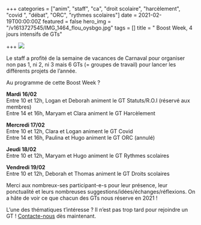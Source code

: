 +++
categories = ["anim", "staff", "ca", "droit scolaire", "harcèlement", "covid ", "débat", "ORC", "rythmes scolaires"]
date = 2021-02-19T00:00:00Z
featured = false
hero_img = "/v1613727545/IMG_1464_flou_oysbgo.jpg"
tags = []
title = " Boost Week, 4 jours intensifs de GTs"

+++
![](https://res.cloudinary.com/cefasbl/image/upload/c_limit,dpr_auto,q_70,w_740,f_auto/v1613655763/147783650_267699008059011_787057151534018935_n_mbuinv.png)

Le staff a profité de la semaine de vacances de Carnaval pour organiser non pas 1, ni 2, ni 3 mais 6 GTs (= groupes de travail) pour lancer les différents projets de l’année.

Au programme de cette Boost Week ?

**Mardi 16/02**  
Entre 10 et 12h, Logan et Deborah animent le GT Statuts/R.O.I (réservé aux membres)  
Entre 14 et 16h, Maryam et Clara animent le GT Harcèlement

**Mercredi 17/02**  
Entre 10 et 12h, Clara et Logan animent le GT Covid  
Entre 14 et 16h, Paulina et Hugo animent le GT ORC (annulé)

**Jeudi 18/02**  
Entre 10 et 12h, Maryam et Hugo animent le GT Rythmes scolaires

**Vendredi 19/02**  
Entre 10 et 12h, Deborah et Thomas animent le GT Droits scolaires

Merci aux nombreux-ses participant-e-s pour leur présence, leur ponctualité et leurs nombreuses suggestions/idées/échanges/réflexions. On a hâte de voir ce que chacun des GTs nous réserve en 2021 !

L’une des thématiques t’intéresse ? Il n’est pas trop tard pour rejoindre un GT ! [Contacte-nous](/contact) dès maintenant.
